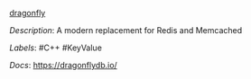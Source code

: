 [dragonfly](https://github.com/dragonflydb/dragonfly)

*Description*: A modern replacement for Redis and Memcached

*Labels*: #C++ #KeyValue

*Docs*: https://dragonflydb.io/
